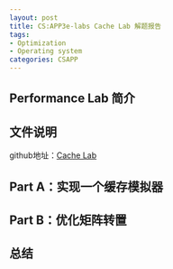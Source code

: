```yaml
---
layout: post
title: CS:APP3e-labs Cache Lab 解题报告
tags:
- Optimization
- Operating system
categories: CSAPP
---
```


## Performance Lab 简介

## 文件说明

github地址：[Cache Lab](https://github.com/zxc479773533/CS-APP3e-labs/tree/master/cachelab)

## Part A：实现一个缓存模拟器

## Part B：优化矩阵转置

## 总结
